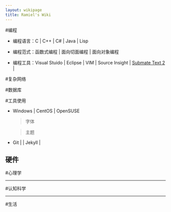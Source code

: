 ```yaml
---
layout: wikipage
title: Ramiel's Wiki
---
```


#编程

- 编程语言：C | C++ | C# | Java | Lisp

- 编程范式：函数式编程 | 面向切面编程 | 面向对象编程

- 编程工具：Visual Stuido | Eclipse | VIM | Source Insight | [Submate Text 2](#) | 


#复杂网络

#数据库

#工具使用

- Windows | CentOS | OpenSUSE
    
    > 字体
    
    > 主题
    
- Git |  | Jekyll | 

硬件
---

#心理学

---

#认知科学

---

#生活


